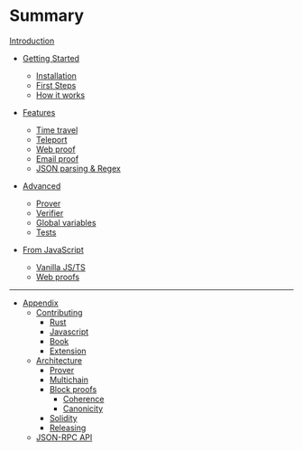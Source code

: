 # Summary
[Introduction](./introduction.md)

- [Getting Started]()
  - [Installation](./getting-started/installation.md)
  - [First Steps](./getting-started/first-steps.md)
  - [How it works](./getting-started/how-it-works.md)

- [Features]()
  - [Time travel](./features/time-travel.md)
  - [Teleport](./features/teleport.md)
  - [Web proof](./features/web.md)
  - [Email proof](./features/email.md)
  - [JSON parsing & Regex](./features/regex-and-json.md)

- [Advanced]()
  - [Prover](./advanced/prover.md)
  - [Verifier](./advanced/verifier.md)
  - [Global variables](./advanced/prover-global-variables.md)
  - [Tests](./advanced/tests.md)

- [From JavaScript]()
  - [Vanilla JS/TS](./javascript/javascript.md)
  - [Web proofs](./javascript/webproofs.md)
---
- [Appendix]()
  - [Contributing](./contributing/overview.md)
    - [Rust](./contributing/rust.md)
    - [Javascript](./contributing/javascript.md)
    - [Book](./contributing/book.md)
    - [Extension](./contributing/extension.md)
  - [Architecture](./appendix/architecture/overview.md)
    - [Prover](./appendix/architecture/prover.md)
    - [Multichain](./appendix/architecture/multi.md)
    - [Block proofs](./appendix/architecture/block_proof.md)
      - [Coherence](./appendix/architecture/block_proof/coherence.md)
      - [Canonicity](./appendix/architecture/block_proof/canonicity.md)
    - [Solidity](./appendix/architecture/solidity.md)
    - [Releasing](./appendix/architecture/releasing.md)
  - [JSON-RPC API](./appendix/api.md)
